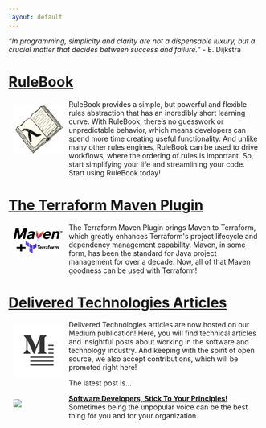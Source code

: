 ```yaml
---
layout: default
---
```


_“In programming, simplicity and clarity are not a dispensable luxury, but a crucial matter that decides between success and failure.”_ - E. Dijkstra

# <a href="{{ site.github.rulebook_repo_url }}">RuleBook</a>
<a href="{{ site.github.rulebook_repo_url }}" style="border: 0px"><img src="RuleBook.png" width="100px" align="left" style="margin: 10px 10px 30px 10px;"></a> RuleBook provides a simple, but powerful and flexible rules abstraction that has an incredibly short learning curve.
With RuleBook, there’s no guesswork or unpredictable behavior, which means developers can spend more time creating useful functionality. And unlike many other rules engines, RuleBook can be used to drive workflows, where the ordering of rules is important. So, start simplifying your life and streamlining your code. Start using RuleBook today!

# <a href="{{ site.github.terraform_maven_repo_url }}">The Terraform Maven Plugin</a>
<a href="{{ site.github.terraform_maven_repo_url }}" style="border: 0px"><img src="MavenTerraform.png" width="100px" align="left" style="margin: 10px 10px 30px 10px;"></a>The Terraform Maven Plugin brings Maven to Terraform, which greatly enhances Terraform's project lifecycle and dependency management capability. Maven, in some form, has been the standard for Java project management for over a decade. Now, all of that Maven goodness can be used with Terraform!

# <a href="https://medium.com/deliveredtechnologies">Delivered Technologies Articles</a>
<a href="https://medium.com/deliveredtechnologies" style="border: 0px"><img src="medium.png" width="100px" align="left" style="margin: 10px 10px 30px 10px;"></a>Delivered Technologies articles are now hosted on our Medium publication! Here, you will find technical articles
and insightful posts about working in the software and technology industry. And keeping with the spirit of open source,
we also accept contributions, which will be promoted right here!

The latest post is...

<img src="https://miro.medium.com/max/1370/1*T1QLqs-f0Lq1sgVbHqXTdw.jpeg" width="100px" align="left" style="margin: 10px 10px 30px 10px;"><a href="https://medium.com/deliveredtechnologies/software-developers-stick-to-your-principles-689ad985aa2c"><b>Software Developers, Stick To Your Principles!</b></a><br/>Sometimes being the unpopular voice can be the best thing for you and for your organization.